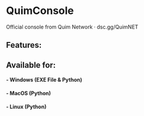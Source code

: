 # QuimConsole
Official console from Quim Network · dsc.gg/QuimNET

## Features:
###

## Available for:
#### - Windows (EXE File & Python)
#### - MacOS (Python)
#### - Linux (Python)
